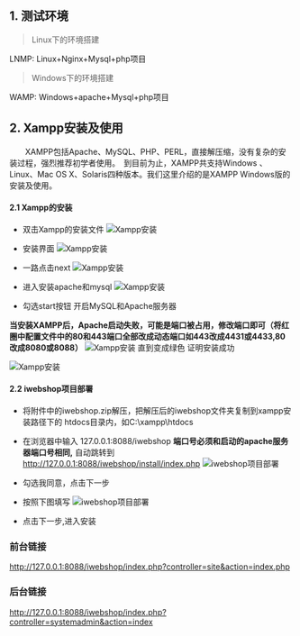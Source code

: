 ## 1. 测试环境

> Linux下的环境搭建

LNMP: Linux+Nginx+Mysql+php项目

> Windows下的环境搭建

WAMP: Windows+apache+Mysql+php项目

## 2. Xampp安装及使用

&emsp;&emsp;XAMPP包括Apache、MySQL、PHP、PERL，直接解压缩，没有复杂的安装过程，强烈推荐初学者使用。　到目前为止，XAMPP共支持Windows 、Linux、Mac OS X、Solaris四种版本。我们这里介绍的是XAMPP Windows版的安装及使用。

#### 2.1 Xampp的安装
- 双击Xampp的安装文件
![Xampp安装](/images/2.png)

- 安装界面 
![Xampp安装](/images/3.png)

- 一路点击next
![Xampp安装](/images/4.png)

- 进入安装apache和mysql
![Xampp安装](/images/5.png)

- 勾选start按钮 开启MySQL和Apache服务器 

**当安装XAMPP后，Apache启动失败，可能是端口被占用，修改端口即可（将红圈中配置文件中的80和443端口全部改成动态端口如443改成4431或4433,80改成8080或8088）**
![Xampp安装](/images/apache_config.png)
直到变成绿色 证明安装成功

![Xampp安装](/images/6.png)


#### 2.2 iwebshop项目部署
- 将附件中的iwebshop.zip解压，把解压后的iwebshop文件夹复制到xampp安装路径下的
htdocs目录内，如C:\xampp\htdocs

- 在浏览器中输入 127.0.0.1:8088/iwebshop **端口号必须和启动的apache服务器端口号相同,**
自动跳转到 http://127.0.0.1:8088/iwebshop/install/index.php
![iwebshop项目部署](/images/8.png)

- 勾选我同意，点击下一步
- 按照下图填写
![iwebshop项目部署](/images/10.png)

- 点击下一步,进入安装

### 前台链接
http://127.0.0.1:8088/iwebshop/index.php?controller=site&action=index.php

### 后台链接
http://127.0.0.1:8088/iwebshop/index.php?controller=systemadmin&action=index

